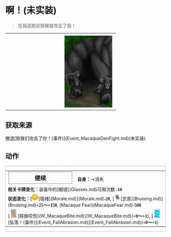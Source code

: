 # 啊！(未实装)  
> 在我逃跑前猕猴就攻击了我！  
  
<table class="table table-bordered" data-toggle="table"  data-show-header="false"><thead style="display:none"><tr ><th  style="width:50%;text-align:left;vertical-align:top;"  data-sortable="true"  >title</th><th  style="width:50%;text-align:left;vertical-align:top;"  ></th></tr></thead><tr ><td  style="width:50%;text-align:left;vertical-align:top;"  ></td><td  style="width:50%;text-align:left;vertical-align:top;"  ><div style="float:right; margin:5px"><div class="gamecard" style="width:150px; height:225px;"><a href="Event_MacaqueDenFightFailedRetreat.md" style="color:black"><img decoding="async" src="Sprite/MacaqueDen.png" class="cardimage" style="max-width:150px;max-height:225px;"><span style="font-size: 25px;">啊！</span></a></div></div></td></tr></tbody></table>  
  
## 获取来源  
<div style="display:inline-block"><div class="gamedatalist" style="text-align:left;min-width:200px;min-height:0px;"><div style="display:inline-block"><div style="display:inline-block;vertical-align:middle;">撤退</div><div style="display:inline-block;vertical-align:middle;">[猕猴们攻击了你！(事件)](Event_MacaqueDenFight.md)(未实装)</div></div></div></div>  
  
## 动作  
<div  style="border:1px solid #BBB"><table><tr><td rowspan="2" style="width:200px;text-align:center;font-size:1.3em;font-weight:bold"><div style="padding:5px;border:1px dashed #333"><div>继续</div></div></td><td></td></tr><tr><td><b>自身：</b>→消失</td></tr><tr><td colspan="2"><b>相关卡牌变化：</b>装备中的[眼镜](Glasses.md)可用次数  <span style="font-family:ui-monospace"><b>-10</b></span></td></tr><tr><td colspan="2"><b>状态变化：</b>[<div style="width:20px;display:inline-block;text-align:center"><img decoding="async" src="Sprite/Content.png" href="a.md" style="max-width:20px;max-height:20px;"></div>[情绪](Morale.md)](Morale.md)<span style="font-family:ui-monospace"><b>-20</b></span>, [<div style="width:20px;display:inline-block;text-align:center"><img decoding="async" src="Sprite/Bruise18375.png" href="a.md" style="max-width:20px;max-height:20px;"></div>[淤青](Bruising.md)](Bruising.md)<span style="font-family:ui-monospace"><b>+25～+150</b></span>, [Macaque Fear](MacaqueFear.md)<span style="font-family:ui-monospace"><b>-500</b></span></td></tr><tr><td colspan="2">[<div style="width:25px;display:inline-block;text-align:center"><img decoding="async" src="Sprite/MacaqueBite.png" href="a.md" style="max-width:25px;max-height:25px;"></div>[猕猴咬伤](W_MacaqueBite.md)](W_MacaqueBite.md)(<span style="font-family:ui-monospace"><b>+0～+1</b></span>), [<div style="width:25px;display:inline-block;text-align:center"><img decoding="async" src="Sprite/WeatherPartiallyCloudy_Full.png" href="a.md" style="max-width:25px;max-height:25px;"></div>[坠落！(事件)](Event_FallAbrasion.md)](Event_FallAbrasion.md)(<span style="font-family:ui-monospace"><b>+0～+1</b></span>)</td></tr></table></div>  
  
  


<script>document.title="啊！ - 卡牌生存百科 Card Survival Wiki";</script>